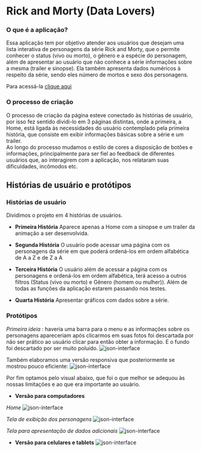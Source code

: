 # Rick and Morty (Data Lovers)
### O que é a aplicação?
Essa aplicação tem por objetivo atender aos usuários que desejam uma lista interativa de personagens da série Rick and Morty, que o permite conhecer o status (vivo ou morto), o gênero e a espécie do personagem, além de apresentar ao usuário que não conhece a série informações sobre a mesma (trailer e sinopse). Ela também apresenta dados numéricos à respeito da série, sendo eles número de mortos e sexo dos personagens.

Para acessá-la [clique aqui](https://milaroque.github.io/SAP004-data-lovers/src)

### O processo de criação

O processo de criação da página esteve conectado às histórias de usuário, por isso fez sentido dividi-lo em 3 páginas distintas, onde a primeira, a Home, está ligada às necessidades do usuário contemplado pela primeira história, que consiste em exibir informações básicas sobre a série e um trailer.  
Ao longo do processo mudamos o estilo de cores a disposição de botões e informações, principalmente para ser fiel ao feedback de diferentes usuários que, ao interagirem com a aplicação, nos relataram suas dificuldades, incômodos etc.
## Histórias de usuário e protótipos

### Histórias de usuário
Dividimos o projeto em 4 histórias de usuários.
 - **Primeira História**
Aparece apenas a Home com a sinopse e um trailer da animação a ser desenvolvida.

 - **Segunda História**
O usuário pode acessar uma página com os personagens da série em que poderá ordená-los em ordem alfabética de A a Z e de Z a A 

 - **Terceira História**
 O usuário além de acessar a página com os personagens e ordená-los em ordem alfabética, terá acesso a outros filtros (Status (vivo ou morto) e Gênero (homem ou mulher)). Além de todas as funções da aplicação estarem passando nos testes.
 
 - **Quarta História**
  Apresentar gráficos com dados sobre a série.

### Protótipos 
*Primeira ideia* : haveria uma barra para o menu e as informações sobre os personagens apareceriam após clicarmos em suas fotos foi descartada por não ser prático ao usuário clicar para então obter a informação. E o fundo foi descartado por ser muito poluído.
![json-interface](https://lh3.googleusercontent.com/5MP_8fdejovs055qqxIv3V5PpJvpRr4Nt8hoKvohsp9zdPgPVvbq9CC1VcjxgX1Ohr3Nqrp6JI3iaedko7Po5vv0l3lfmtkIHmDM8NNTd04kyKOU9UG-egIk2Z2sE1OiyqVnU1z6DwxAm-WE3nbqaDKdEUGb5lBTc1MJ6CH4_CoWAH2NMotIOV8paFfNAAqC9GAfPwhZd_-Gw8t9kBqSp4hf1odVEo5hDhm3Ajjx0MyKRuppuYlV5gVSs4cuoNi2j4_OjjAxKQa41AhrzO2lq5MDSTnJWesPqHlelyRocLSi7tS-Yy23-CVSviP0bH6m-7NJf6y1DejvXXHwqR4GrCupvNde2xKoNvvhb3SmeuUdt-ztLOjJaLa0Xn0qPwuu5VO3djZjrbnnQcfj7eVA-qRW5OpXS1kQQbGyLokuWY56gKQv7GtY24_hM0mAMFhl9UvVEhYHi-xUNjTjLcLvoIY_QiwIbOjQ6G-ErJ-DAXg24soaiBWVc4vWdIzm4FuCIwFEySMghlTQvmBBk8Wo-PuBD3TSkAEXATfBUSMas9uqLSttVAnoadPXqJbputNvZ9wD7eRsvM_rKCmicExOBCA-c29d6R3ZNhJhTxU1ngoNbn4QlZ6kyaHmv9jgcTsJ7pqhkWFjGY2ZoAMwYIn_osh9eohpBSE7G9iyjdseZfrYwoDwvpPxYtmzxyo15g=w1169-h370-no?authuser=0)

Também elaboramos uma versão responsiva que posteriormente se mostrou pouco eficiente:
![json-interface](https://lh3.googleusercontent.com/bK806vkntSCgd50fNwcjr9GTIklyzB6goXVbPIPraOMNG6F6_V7GDPRV4nyN1y8okSgB4Y3138-JUAGtUsyt4qUZZ2ZIA2Q-eDQl1bYr3lh4M1_WEllwJ5y56CZArQ4t3sFHHv3sYSh_G4gVdABMOi702GU2c3uqyAVbLt2NMZ4S0S4e8_SbV6IWQkSQm72pJ5pqvWZtgLs9cZyry6f1qyEaQVq-4lBfUZjm9bFDn1-x89RQL_nChtlIoj3xEIUyGnuS7Eye_ss5-ocrofMrcCuo53Zx-eNIlcip4pHVzENcYgJFE830wzZOKjeiyBWmHzYOy4dDaUMXW_0QLBpGi-D1xNOxOG40_Hh1c0XgbijRNT2UskvbBb9uXzzxpy0df4gbyptKCsE8gxE1nqx1voP85O2EqWbYN6Zs3nIPvLyH9r_d6b69UmYsgNrUY2bGwCKIP0M_r4FkfX703ags18RYZ6vraJ8kS_vy5RyERw1GgZVl8pyE9c-9S9u3AjttFKzYGIcv6JBM8Orl91FSSWOz-OxHOdIkBiQ7FIK3xCU9aTXfvsD6i_dkR1LXEvXxCBFiRvIzK7FmmR81nZQ4Kp_plfsdsALw8M8OcWB_l8n3EdwpfrfsFAUfpFdXmc6dL_Wu68xL2ImhGGIA9s5XoLze2c_vtbx2ryc_InHUOWeUPHvCUVyjzw7Q254eRA=w617-h412-no?authuser=0)

Por fim optamos pelo visual abaixo, que foi o que melhor se adequou às nossas limitações e ao que era importante ao usuário.

 - **Versão para computadores**

*Home*
![json-interface](https://lh3.googleusercontent.com/JhCaxuVXaQUIfq0_MK0EHvvJ8dUJAI5Cn9_gi-V8nBE1aY0jnWUYEMIqxD2OnNCoGyx53K-W4biZJ2eP1NNqgTlAdfEncqT3JFwRNdOKoDdsLKoUCOwZztp3OQUCLUd2rbcOXGiOvoko0PrvRCKH_8PJ_TEKWf05W1ui6GjmqRhuNanysYPPms7fu-MMamrbmKtOnYvNgckMPJjPdFM2sohejfCdj0J9xud60tPj53zAPt2wcaghUXofPvTsLdltSlrOBEilSPUn2fZ6pAYOCeuziKGBcasl-Yp0oG4o2qMf8piUP2cGUrknrAFBPWUcBLL-VFkOquXvPfVfOGo0_ydesqJ6M5sH8BBvYXG-IYBz8yo_9u7aDLYfEI737ocweJl-DsRx1a86MeXelPv_oOHfu5nImnHxzIas5mwBNA4ctILSuxrqWGnDNG6dEbbIoEIcR2D3UAPTPen-5hWkwgLAiHwkb4-SSdPOjKrLVvt89D53QWlm5dbug9ZQ01Al-09DaQPMzbJk__9goZY8KF8ayMMpCiIiCMRQzNtjNMcCzhEwbyADvniOlzAfVDLP42gmqXwLid2LhIsCFzxxzIRAVK-DXVTHgDCuaz67AiyaTraZ21e1yTOgY_Bu5BNEf61EZbu0hk6t4Xkg63D4ANKbLfzRFPmvBKJdV56pprNGhV-WbuOpjqmpnjikyw=w1365-h669-no?authuser=0)

*Tela de exibição dos personagens*
![json-interface](https://lh3.googleusercontent.com/_wR99V4f5Mhcqh1CFXuYdRmLNrZzkOwh6frmzRJbRz8ON9iUtAuP6ad6Y-6hABHRXysvwSi4wyOm9ow3iWfaxN-hKBGgR3ZzWgGHbk23n5b_6x8hwpuylFJtkfNuN1v8JBqqlFiCh7cbrF9byzQDTCfTrQEpKNdfApT4JZQBXhXAvp-8mytik2qUKbrOGjHDbRtT3lbZck63Tm-8y05s9FpEZHAeRHHaxiyRDq22CYDNdNh1WHm7cbVNnFAD_4TjLpeRzpdtxU9Aztf9fE_GhNFHCdoNwBOKkt4Xte39i9YP6xoro3Dz-ztbbzutxde0KWqHPIj2UAVHiEJhg8H_HZ0Ti8U6x6L-ouwRmA0eTVzpleMKa6wZlSEsBJUlKTFZfqXhUIhDjnk0CV6tntS03gm9FdXOtg-1yLyg272ixcKQwNsg_wqjxtJPQ3fhi1h_-X5kEI-k_0YRS7IxDi_xnP12t3N0mpYLJlrpmQJtehPUOCB04kg0d-PueVy_7rNBpWfhIobJJhew63H9CVgq2Amb1kkV2qG896K7v5-1e4EMINXOpuj2dkYmq2Lvo5z5ASxf-xpufaICVZuRJ2TDLqs-AZY6RdfuXpTTQhrLXpzJ5tNIpfd4OEuyDNuSm2WNPbwrVAmGaC25mXbEPyJ1K2Y-qMOSv1q86gh5-Qs3ft2o26BX6fMu6EE0k5Fr2Q=w1346-h669-no?authuser=0)

*Tela para apresentação de dados adicionais*
![json-interface](https://lh3.googleusercontent.com/3OPyrl3hAkMyaz7mRPGJq9WkYn5Z8QuQCHh7nQ_VYcJzv-S5OPQc9_N4E5Q0nyWtieev2RHtJ38QXkFbMErsRz7TpkDp841HdnlfRBnaytB_0SZWYeNHeuhd3Dal_FIbi4JgK4hCBIqsnGwqpvEnvIkGgmzMJHouJKPN_6XvGVgzgAaki2Q8L4lu-7h3O-deCQ__ryT4t42VWPsn51KQq7i5KD8ctn6wXOHKEMaSElbeWd8svruKR-o9Ozu3dEhMjoYKHDqPYFdRfIVks-X4WWwoewe_Z3AvjPbedTY2qWzE2p-i2kMLjBpBSaUAOIf2uNIR_FKaEHiDJ2PPcqBB8rlQkBxybyfgxY4tHpD6qqJNHKC11PaodCxMjWVKei1ZyZ9xTkvqbQJqyfRTJDOjuvG0SGngeqlqqSENlWTHxXO9X1txmgMGPvVTfrU2n-h5rPhQ3yOwG_yILZteGZkGyWuPmAp_OlY9_RujQy9ur-HXtL2ncwy0XX4--b4W4HREGhDu3rfSnRHPeHnke4Sn2SJqpGHF7IN8SXNDy58piugneq3YdIQ1Awu_d_24e5saWcbVP2uIqQ4KjA-W0FeEzQWsPpXrpCYl43MR1Q18y2fM3OiSlTMFlu7SwNdJ9bRc7SpEGf5etNlqgSghqyQFE9YaR0XKb47XOCJh8Mjl4CkRCF9Lr4e2YfiKBPtcSA=w1347-h669-no?authuser=0)

 - **Versão para celulares e tablets**
 ![json-interface](https://lh3.googleusercontent.com/R04XcGCV0AYBvAw_3w3gZWCCdLtuwWfIyy_4_fXCCeCseE-9y2x5-SLl6DjwaAH2meLWEfQp7J-FdIxVjRIkELsolZTxZxjWfdBghgGoRjLkHxl49ehpfz57_hW9eLyuklJx5-gi5WLFrVAUE_TAZfnUYj_ziae-IrCZLcRQES_o0K42paX5AokPo7vVbhO_8hjx1BtqG2OezPD7du9ibPflLrPlpDmxwJDxKynWj23umKsuL95itSFE9jGqrSbKWHouIDU1TDk_8GVQtVx9wsMlVi9zvypa-JQIeN4pTSq-uaHoRvwdsyeeLFTf-r5rr1CUwmsXZl4k15d53muBh1KM_ZMXGHjW0Xx7cqu7v5DikQgRRqMGkit6FO_e1uiuHr5A2viid1omhF70_s3NT5_EvNojnYLGFL-7saFSFkNakzbtVr7uqxUlp1mHLhNaYs__mLwftMvUXdmwORigZURw9uxQEdTC4subtE3NDSXp7JKj5pxY0k-jhrIzWWnVv37InlRj6wOoXWFMLfie9JRkt2thwaOuDSu55aXW3X__YPbVn9okcWFdvksei27ODk2qm2a7osacEcTgM3qZB_XAwRRHJ7AN4GAfJiBW0My4I6LCjb2S-7LIoJzPWmkUBXSWCzKcU5KK2v4SJN0PNJrEHhghaAtA7MF3dDXXwrRALjVdZ0szQbkeGBZ0Kg=w688-h419-no?authuser=0)
